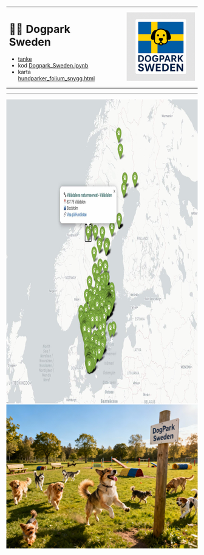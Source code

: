 <table border=0>
<tr>
<td>

# 🐕‍🦺 Dogpark Sweden

* [tanke](https://community.dataportal.se/topic/1060/gemensam-specifikation-f%C3%B6r-hundrastg%C3%A5rd-hj%C3%A4lp-oss-f%C3%B6rb%C3%A4ttra)  
* kod [Dogpark_Sweden.ipynb](https://github.com/salgo60/Dogpark_Sweden/blob/main/notebook/Dogpark_Sweden.ipynb)  
* karta [hundparker_folium_snygg.html](https://raw.githack.com/salgo60/Dogpark_Sweden/main/notebook/hundparker_folium_snygg.html)

</td>
<td align="right" width="220">

<img src="ChatGPTImage_dogparkSweden1.png" alt="Dogpark Sweden" width="180">

</td>
</tr>
</table>

---

<img src="DogparkSweden.jpg" alt="Dogpark Sweden" width="800" height="800">
<img src="DogParkSwedenPhoto.png" alt="Dogpark Sweden Photo">



